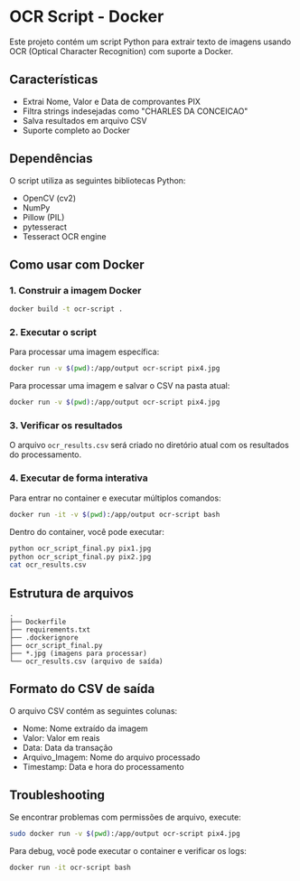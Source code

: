 # OCR Script - Docker

Este projeto contém um script Python para extrair texto de imagens usando OCR (Optical Character Recognition) com suporte a Docker.

## Características

- Extrai Nome, Valor e Data de comprovantes PIX
- Filtra strings indesejadas como "CHARLES DA CONCEICAO"
- Salva resultados em arquivo CSV
- Suporte completo ao Docker

## Dependências

O script utiliza as seguintes bibliotecas Python:
- OpenCV (cv2)
- NumPy
- Pillow (PIL)
- pytesseract
- Tesseract OCR engine

## Como usar com Docker

### 1. Construir a imagem Docker

```bash
docker build -t ocr-script .
```

### 2. Executar o script

Para processar uma imagem específica:

```bash
docker run -v $(pwd):/app/output ocr-script pix4.jpg
```

Para processar uma imagem e salvar o CSV na pasta atual:

```bash
docker run -v $(pwd):/app/output ocr-script pix4.jpg
```

### 3. Verificar os resultados

O arquivo `ocr_results.csv` será criado no diretório atual com os resultados do processamento.

### 4. Executar de forma interativa

Para entrar no container e executar múltiplos comandos:

```bash
docker run -it -v $(pwd):/app/output ocr-script bash
```

Dentro do container, você pode executar:

```bash
python ocr_script_final.py pix1.jpg
python ocr_script_final.py pix2.jpg
cat ocr_results.csv
```

## Estrutura de arquivos

```
.
├── Dockerfile
├── requirements.txt
├── .dockerignore
├── ocr_script_final.py
├── *.jpg (imagens para processar)
└── ocr_results.csv (arquivo de saída)
```

## Formato do CSV de saída

O arquivo CSV contém as seguintes colunas:
- Nome: Nome extraído da imagem
- Valor: Valor em reais
- Data: Data da transação
- Arquivo_Imagem: Nome do arquivo processado
- Timestamp: Data e hora do processamento

## Troubleshooting

Se encontrar problemas com permissões de arquivo, execute:

```bash
sudo docker run -v $(pwd):/app/output ocr-script pix4.jpg
```

Para debug, você pode executar o container e verificar os logs:

```bash
docker run -it ocr-script bash
```
